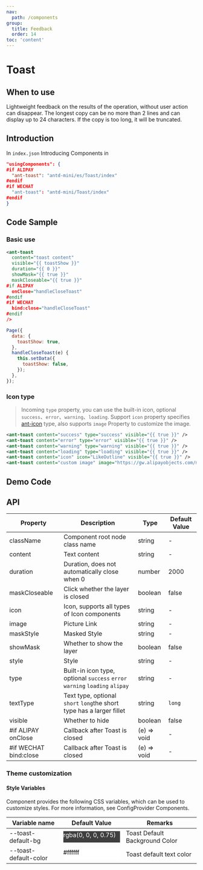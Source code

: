 ```yaml
---
nav:
  path: /components
group:
  title: Feedback
  order: 14
toc: 'content'
---
```


# Toast

## When to use

Lightweight feedback on the results of the operation, without user action can disappear. The longest copy can be no more than 2 lines and can display up to 24 characters. If the copy is too long, it will be truncated.

## Introduction

In `index.json` Introducing Components in

```json
"usingComponents": {
#if ALIPAY
  "ant-toast": "antd-mini/es/Toast/index"
#endif
#if WECHAT
  "ant-toast": "antd-mini/Toast/index"
#endif
}
```

## Code Sample

### Basic use

```xml
<ant-toast
  content="toast content"
  visible="{{ toastShow }}"
  duration="{{ 0 }}"
  showMask="{{ true }}"
  maskCloseable="{{ true }}"
#if ALIPAY
  onClose="handleCloseToast"
#endif
#if WECHAT
  bind:close="handleCloseToast"
#endif
/>
```

```js
Page({
  data: {
    toastShow: true,
  },
  handleCloseToast(e) {
    this.setData({
      toastShow: false,
    });
  },
});
```

### Icon type

> Incoming `type` property, you can use the built-in icon, optional `success`、`error`、`warning`、`loading`. Support `icon` property specifies [ant-icon](/components/icon) type, also supports `image` Property to customize the image.

```xml
<ant-toast content="success" type="success" visible="{{ true }}" />
<ant-toast content="error" type="error" visible="{{ true }}" />
<ant-toast content="warning" type="warning" visible="{{ true }}" />
<ant-toast content="loading" type="loading" visible="{{ true }}" />
<ant-toast content="icon" icon="LikeOutline" visible="{{ true }}" />
<ant-toast content="custom image" image="https://gw.alipayobjects.com/mdn/rms_5118be/afts/img/A*4NPGQ66arP0AAAAAAAAAAAAAARQnAQ" visible="{{ true }}" />
```

## Demo Code

<code src='../../demo/pages/Toast/index'></code>

## API

| Property                  | Description                                                              | Type        | Default Value |
| --------------------- | ----------------------------------------------------------------- | ----------- | ------ |
| className             | Component root node class name                                                    | string      | -      |
| content               | Text content                                                          | string      | -      |
| duration              | Duration, does not automatically close when 0                                     | number      | 2000   |
| maskCloseable         | Click whether the layer is closed                                                  | boolean     | false  |
| icon                  | Icon, supports all types of Icon components                                     | string      | -      |
| image                 | Picture Link                                                          | string      | -      |
| maskStyle             | Masked Style                                                          | string      | -      |
| showMask              | Whether to show the layer                                                      | boolean     | false  |
| style                 | Style                                                              | string      | -      |
| type                  | Built-in icon type, optional `success` `error` `warning` `loading` `alipay` | string      | -      |
| textType              | Text type, optional `short` `long`the short type has a larger fillet               | string      | `long` |
| visible               | Whether to hide                                                          | boolean     | false  |
| #if ALIPAY onClose    | Callback after Toast is closed                                                | (e) => void | -      |
| #if WECHAT bind:close | Callback after Toast is closed                                                | (e) => void | -      |

### Theme customization

#### Style Variables

Component provides the following CSS variables, which can be used to customize styles. For more information, see ConfigProvider Components.

| Variable name                | Default Value                                                                                                                    | Remarks               |
| --------------------- | ------------------------------------------------------------------------------------------------------------------------- | ------------------ |
| --toast-default-bg    | <div style="width: 150px; height: 30px; background-color: rgba(0, 0, 0, 0.75); color: #ffffff;">rgba(0, 0, 0, 0.75)</div> | Toast Default Background Color |
| --toast-default-color | <div style="width: 150px; height: 30px; background-color: #ffffff; color: #000000;">#ffffff</div>                         | Toast default text color |
